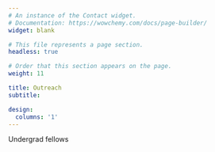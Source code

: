 ```yaml
---
# An instance of the Contact widget.
# Documentation: https://wowchemy.com/docs/page-builder/
widget: blank

# This file represents a page section.
headless: true

# Order that this section appears on the page.
weight: 11

title: Outreach
subtitle:

design:
  columns: '1'
---
```

Undergrad fellows 